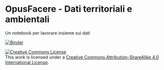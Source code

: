 # OpusFacere - Dati territoriali e ambientali

Un notebook per lavorare insieme sui dati

[![Binder](https://mybinder.org/badge_logo.svg)](https://mybinder.org/v2/gh/mfortini/talks.git/master?filepath=2019-01-16_OpusFacereGolinelli/OpusFacere.ipynb)

<a rel="license" href="http://creativecommons.org/licenses/by-sa/4.0/"><img alt="Creative Commons License" style="border-width:0" src="https://i.creativecommons.org/l/by-sa/4.0/88x31.png" /></a><br />This work is licensed under a <a rel="license" href="http://creativecommons.org/licenses/by-sa/4.0/">Creative Commons Attribution-ShareAlike 4.0 International License</a>.
